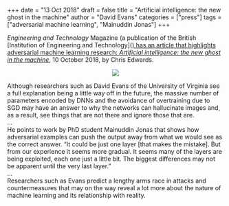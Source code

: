 +++
date = "13 Oct 2018"
draft = false
title = "Artificial intelligence: the new ghost in the machine"
author = "David Evans"
categories = ["press"]
tags = ["adversarial machine learning", "Mainuddin Jonas"]
+++

_Engineering and Technology_ Magazine (a publication of the British
[Institution of Engineering and Technology](<a
href="https://www.theiet.org/">) has an article that highlights
adversarial machine learning research: [_Artificial intelligence: the
new ghost in the
machine_](https://eandt.theiet.org/content/articles/2018/10/artificial-intelligence-the-new-ghost-in-the-machine/),
10 October 2018, by Chris Edwards.

<center>
<img src="https://eandt.theiet.org/media/7065/feature_501008906335871317828.jpg?anchor=center&amp;mode=crop&amp;width=400&amp;height=267&amp;rnd=131836400900000000"><br />
</center>

<div class="excerpt">

Although researchers such as David Evans of the University of Virginia see a full explanation being a little way off in the future, the massive number of parameters encoded by DNNs and the avoidance of overtraining due to SGD may have an answer to why the networks can hallucinate images and, as a result, see things that are not there and ignore those that are.<br />
&#8230;<br />
He points to work by PhD student Mainuddin Jonas that shows how adversarial examples can push the output away from what we would see as the correct answer. &#8220;It could be just one layer [that makes the mistake]. But from our experience it seems more gradual. It seems many of the layers are being exploited, each one just a little bit. The biggest differences may not be apparent until the very last layer.&#8221;<br />
&#8230;<br />
Researchers such as Evans predict a lengthy arms race in attacks and countermeasures that may on the way reveal a lot more about the nature of machine learning and its relationship with reality.
</p>

</div>
